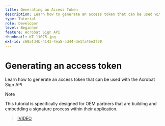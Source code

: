 ```yaml
---
title: Generating an Access Token
description: Learn how to generate an access token that can be used with the Acrobat Sign API
type: Tutorial
role: Developer
level: Beginner
feature: Acrobat Sign API
thumbnail: KT-11075.jpg
exl-id: c68afd4b-4143-4ea5-ad44-de1fa46e3f30
---
```

# Generating an access token

Learn how to generate an access token that can be used with the Acrobat Sign API.

>[!NOTE]
>
>This tutorial is specifically designed for OEM partners that are building and embedding a signature process within their application.

>[!VIDEO](https://video.tv.adobe.com/v/347350?hidetitle=true)
